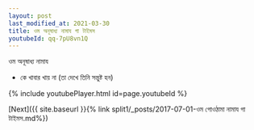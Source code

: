 ```yaml
---
layout: post
last_modified_at: 2021-03-30
title: ওম অনূষাধ্য নামায গা টাইমস
youtubeId: qq-7pU8vn1Q
---
```

 
 
 ওম অনূষাধ্য নামায  
 
 -  কে খাবার খায় না (তা দেখে তিনি সন্তুষ্ট হন) 
 
  
 
  
 
 
 
 
 
 


{% include youtubePlayer.html id=page.youtubeId %}
 
[Next]({{ site.baseurl }}{% link  split1/_posts/2017-07-01-ওম গোওঠামা নামায গা টাইমস.md%})
 
